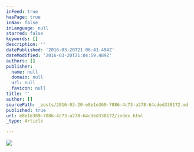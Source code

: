 ```yaml
---
inFeed: true
hasPage: true
inNav: false
inLanguage: null
starred: false
keywords: []
description: ''
datePublished: '2016-03-20T21:06:41.494Z'
dateModified: '2016-03-20T21:04:59.489Z'
authors: []
publisher:
  name: null
  domain: null
  url: null
  favicon: null
title: ''
author: []
sourcePath: _posts/2016-03-20-e8e1e369-7086-4c73-a278-64cded338172.md
published: true
url: e8e1e369-7086-4c73-a278-64cded338172/index.html
_type: Article

---
```

![](https://the-grid-user-content.s3-us-west-2.amazonaws.com/e0d93f29-4af6-483c-be32-12fcffcaa5c6.jpg)